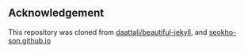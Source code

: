 ## Acknowledgement

This repository was cloned from [daattali/beautiful-jekyll](https://github.com/daattali/beautiful-jekyll), and [seokho-son.github.io](https://github.com/seokho-son/seokho-son.github.io)
